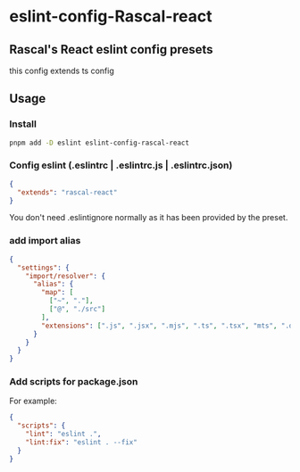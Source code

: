 # eslint-config-Rascal-react

## Rascal's React eslint config presets

this config extends ts config

## Usage

### Install

```bash
pnpm add -D eslint eslint-config-rascal-react
```

### Config eslint (.eslintrc | .eslintrc.js | .eslintrc.json)

```json
{
  "extends": "rascal-react"
}
```

You don't need .eslintignore normally as it has been provided by the preset.

### add import alias

```json
{
  "settings": {
    "import/resolver": {
      "alias": {
        "map": [
          ["~", "."],
          ["@", "./src"]
        ],
        "extensions": [".js", ".jsx", ".mjs", ".ts", ".tsx", "mts", ".d.ts"]
      }
    }
  }
}
```

### Add scripts for package.json

For example:

```json
{
  "scripts": {
    "lint": "eslint .",
    "lint:fix": "eslint . --fix"
  }
}
```
